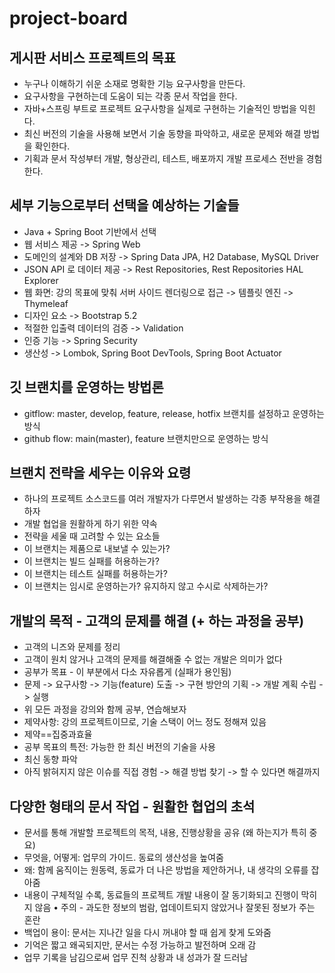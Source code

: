# project-board
## 게시판 서비스 프로젝트의 목표
- 누구나 이해하기 쉬운 소재로 명확한 기능 요구사항을 만든다.
- 요구사항을 구현하는데 도움이 되는 각종 문서 작업을 한다.
- 자바+스프링 부트로 프로젝트 요구사항을 실제로 구현하는 기술적인 방법을 익힌다.
- 최신 버전의 기술을 사용해 보면서 기술 동향을 파악하고, 새로운 문제와 해결 방법을 확인한다.
- 기획과 문서 작성부터 개발, 형상관리, 테스트, 배포까지 개발 프로세스 전반을 경험한다.

## 세부 기능으로부터 선택을 예상하는 기술들
- Java + Spring Boot 기반에서 선택
- 웹 서비스 제공 -> Spring Web
- 도메인의 설계와 DB 저장 -> Spring Data JPA, H2 Database, MySQL Driver
- JSON API 로 데이터 제공 -> Rest Repositories, Rest Repositories HAL Explorer
- 웹 화면: 강의 목표에 맞춰 서버 사이드 렌더링으로 접근 -> 템플릿 엔진 -> Thymeleaf
- 디자인 요소 -> Bootstrap 5.2
- 적절한 입출력 데이터의 검증 -> Validation
- 인증 기능 -> Spring Security
- 생산성 -> Lombok, Spring Boot DevTools, Spring Boot Actuator

## 깃 브랜치를 운영하는 방법론
- gitflow: master, develop, feature, release, hotfix 브랜치를 설정하고 운영하는 방식 
- github flow: main(master), feature 브랜치만으로 운영하는 방식

## 브랜치 전략을 세우는 이유와 요령
- 하나의 프로젝트 소스코드를 여러 개발자가 다루면서 발생하는 각종 부작용을 해결하자
- 개발 협업을 원활하게 하기 위한 약속
- 전략을 세울 때 고려할 수 있는 요소들
- 이 브랜치는 제품으로 내보낼 수 있는가?
- 이 브랜치는 빌드 실패를 허용하는가?
- 이 브랜치는 테스트 실패를 허용하는가?
- 이 브랜치는 임시로 운영하는가? 유지하지 않고 수시로 삭제하는가?

## 개발의 목적 - 고객의 문제를 해결 (+ 하는 과정을 공부)
- 고객의 니즈와 문제를 정리
- 고객이 원치 않거나 고객의 문제를 해결해줄 수 없는 개발은 의미가 없다
- 공부가 목표 - 이 부분에서 다소 자유롭게 (실패가 용인됨)
- 문제 -> 요구사항 -> 기능(feature) 도출 -> 구현 방안의 기획 -> 개발 계획 수립 -> 실행
- 위 모든 과정을 강의와 함께 공부, 연습해보자
- 제약사항: 강의 프로젝트이므로, 기술 스택이 어느 정도 정해져 있음
- 제약==집중과효율
- 공부 목표의 특전: 가능한 한 최신 버전의 기술을 사용
- 최신 동향 파악
- 아직 밝혀지지 않은 이슈를 직접 경험 -> 해결 방법 찾기 -> 할 수 있다면 해결까지

## 다양한 형태의 문서 작업 - 원활한 협업의 초석
- 문서를 통해 개발할 프로젝트의 목적, 내용, 진행상황을 공유 (왜 하는지가 특히 중요)
- 무엇을, 어떻게: 업무의 가이드. 동료의 생산성을 높여줌
- 왜: 함께 움직이는 원동력, 동료가 더 나은 방법을 제안하거나, 내 생각의 오류를 잡아줌
- 내용이 구체적일 수록, 동료들의 프로젝트 개발 내용이 잘 동기화되고 진행이 막히지 않음 • 주의 - 과도한 정보의 범람, 업데이트되지 않았거나 잘못된 정보가 주는 혼란
- 백업이 용이: 문서는 지나간 일을 다시 꺼내야 할 때 쉽게 찾게 도와줌
- 기억은 짧고 왜곡되지만, 문서는 수정 가능하고 발전하며 오래 감
- 업무 기록을 남김으로써 업무 진척 상황과 내 성과가 잘 드러남

